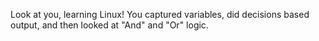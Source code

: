 Look at you, learning Linux!
You captured variables, did decisions based output, and then looked at "And" and "Or" logic.